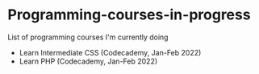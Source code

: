 # Programming-courses-in-progress
List of programming courses I'm currently doing

* Learn Intermediate CSS (Codecademy, Jan-Feb 2022)
* Learn PHP (Codecademy, Jan-Feb 2022)
